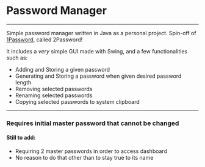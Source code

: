 # Password Manager

--- 

Simple password manager written in Java as a personal project. Spin-off of [1Password][1], called 2Password! 

It includes a *very* simple GUI made with Swing, and a few functionalities such as:
- Adding and Storing a given password
- Generating and Storing a password when given desired password length
- Removing selected passwords
- Renaming selected passwords
- Copying selected passwords to system clipboard

---

### Requires initial master password that cannot be changed

#### Still to add:
- Requiring 2 master passwords in order to access dashboard
- No reason to do that other than to stay true to its name



[1]: https://1password.com